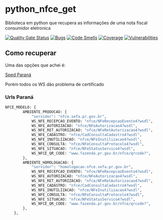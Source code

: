 # python_nfce_get

Biblioteca em python que recupera as informações de uma nota fiscal consumidor eletronica

[![Quality Gate Status](https://sonarcloud.io/api/project_badges/measure?project=9b6a84d1-544b-4413-8c39-bb02a0de21ea&metric=alert_status)](https://sonarcloud.io/dashboard?id=9b6a84d1-544b-4413-8c39-bb02a0de21ea)
[![Bugs](https://sonarcloud.io/api/project_badges/measure?project=9b6a84d1-544b-4413-8c39-bb02a0de21ea&metric=bugs)](https://sonarcloud.io/dashboard?id=9b6a84d1-544b-4413-8c39-bb02a0de21ea)
[![Code Smells](https://sonarcloud.io/api/project_badges/measure?project=9b6a84d1-544b-4413-8c39-bb02a0de21ea&metric=code_smells)](https://sonarcloud.io/dashboard?id=9b6a84d1-544b-4413-8c39-bb02a0de21ea)
[![Coverage](https://sonarcloud.io/api/project_badges/measure?project=9b6a84d1-544b-4413-8c39-bb02a0de21ea&metric=coverage)](https://sonarcloud.io/dashboard?id=9b6a84d1-544b-4413-8c39-bb02a0de21ea)
[![Vulnerabilities](https://sonarcloud.io/api/project_badges/measure?project=9b6a84d1-544b-4413-8c39-bb02a0de21ea&metric=vulnerabilities)](https://sonarcloud.io/dashboard?id=9b6a84d1-544b-4413-8c39-bb02a0de21ea)



## Como recuperar

Uma das opções que achei é:

[Sped Paraná](http://www.sped.fazenda.pr.gov.br/modules/conteudo/conteudo.php?conteudo=97)

Porém todos os WS dão problema de certificado

### Urls Paraná

```python
NFCE_MODELO: {
        AMBIENTE_PRODUCAO: {
            "servidor": "nfce.sefa.pr.gov.br",
            WS_NFE_RECEPCAO_EVENTO: "nfce/NFeRecepcaoEvento4?wsdl",
            WS_NFE_AUTORIZACAO: "nfce/NFeAutorizacao4?wsdl",
            WS_NFE_RET_AUTORIZACAO: "nfce/NFeRetAutorizacao4?wsdl",
            WS_NFE_CADASTRO: "nfce/CadConsultaCadastro4?wsdl",
            WS_NFE_INUTILIZACAO: "nfce/NFeInutilizacao4?wsdl",
            WS_NFE_CONSULTA: "nfce/NFeConsultaProtocolo4?wsdl",
            WS_NFE_SITUACAO: "nfce/NFeStatusServico4?wsdl",
            WS_NFCE_QR_CODE: "www.fazenda.pr.gov.br/nfce/qrcode?",
        },
        AMBIENTE_HOMOLOGACAO: {
            "servidor": "homologacao.nfce.sefa.pr.gov.br",
            WS_NFE_RECEPCAO_EVENTO: "nfce/NFeRecepcaoEvento4?wsdl",
            WS_NFE_AUTORIZACAO: "nfce/NFeAutorizacao4?wsdl",
            WS_NFE_RET_AUTORIZACAO: "nfce/NFeRetAutorizacao4?wsdl",
            WS_NFE_CADASTRO: "nfce/CadConsultaCadastro4?wsdl",
            WS_NFE_INUTILIZACAO: "nfce/NFeInutilizacao4?wsdl",
            WS_NFE_CONSULTA: "nfce/NFeConsultaProtocolo4?wsdl",
            WS_NFE_SITUACAO: "nfce/NFeStatusServico4?wsdl",
            WS_NFCE_QR_CODE: "www.fazenda.pr.gov.br/nfce/qrcode?",
        },
    },
```
